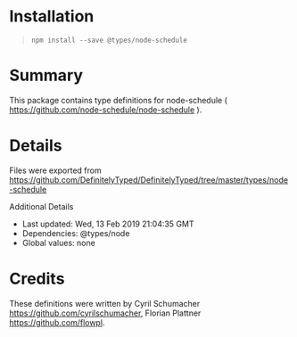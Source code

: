 # Installation
> `npm install --save @types/node-schedule`

# Summary
This package contains type definitions for node-schedule ( https://github.com/node-schedule/node-schedule ).

# Details
Files were exported from https://github.com/DefinitelyTyped/DefinitelyTyped/tree/master/types/node-schedule

Additional Details
 * Last updated: Wed, 13 Feb 2019 21:04:35 GMT
 * Dependencies: @types/node
 * Global values: none

# Credits
These definitions were written by Cyril Schumacher <https://github.com/cyrilschumacher>, Florian Plattner <https://github.com/flowpl>.
